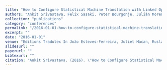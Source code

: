```yaml
---
title: "How to Configure Statistical Machine Translation with Linked Open Data Resources"
authors: "Ankit Srivastava, Felix Sasaki, Peter Bourgonje, Julián Moreno-Schneider, Jan Nehring, and Georg Rehm"
collection: "publications"
category: "conferences"
permalink: "/2016-01-01-how-to-configure-statistical-machine-translation-with-linked-open-data-resources"
excerpt: ""
date: "2016-01-01"
venue: "Editions Tradulex In João Esteves-Ferreira, Juliet Macan, Ruslan Mitkov, and Olaf-Michael Stefanov, editors, Proceedings of Translating and the Computer 38 (TC38), pages 138-148."
slidesurl: ""
paperurl: ""
bibtexurl: ""
citation: "Ankit Srivastava. (2016). \"How to Configure Statistical Machine Translation with Linked Open Data Resources.\" *Editions Tradulex In João Esteves-Ferreira, Juliet Macan, Ruslan Mitkov, and Olaf-Michael Stefanov, editors, Proceedings of Translating and the Computer 38 (TC38), pages 138-148.*."
---
```


